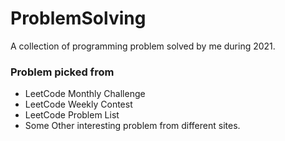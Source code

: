 # ProblemSolving
A collection of programming problem solved by me during 2021.


### Problem picked from
- LeetCode Monthly Challenge
- LeetCode Weekly Contest
- LeetCode Problem List
- Some Other interesting problem from different sites.


